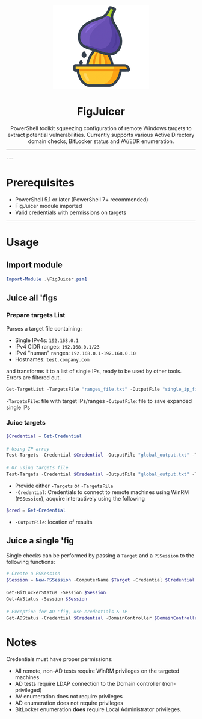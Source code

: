 <p align="center"><img src="./figjuicer.png" width="256" alt="FigJuicer"></p>

<h1 align="center">FigJuicer</h1>

<p align="center">PowerShell toolkit squeezing configuration of remote Windows targets to extract potential vulnerabilities. Currently supports various Active Directory domain checks, BitLocker status and AV/EDR enumeration.</p>

<hr>
---

# Prerequisites

- PowerShell 5.1 or later (PowerShell 7+ recommended)  
- FigJuicer module imported
- Valid credentials with permissions on targets  

---

# Usage
## Import module
```powershell
Import-Module .\FigJuicer.psm1
```

## Juice all 'figs
### Prepare targets List

Parses a target file containing:
- Single IPv4s: `192.168.0.1`
- IPv4 CIDR ranges: `192.168.0.1/23`
- IPv4 "human" ranges: `192.168.0.1-192.168.0.10`
- Hostnames: `test.company.com`

and transforms it to a list of single IPs, ready to be used by other tools. Errors are filtered out.

```powershell
Get-TargetList -TargetsFile "ranges_file.txt" -OutputFile "single_ip_file.txt"
```
-`TargetsFile`: file with target IPs/ranges
-`OutputFile`: file to save expanded single IPs

### Juice targets
```powershell
$Credential = Get-Credential

# Using IP array
Test-Targets -Credential $Credential -OutputFile "global_output.txt" -Targets $Targets

# Or using targets file
Test-Targets -Credential $Credential -OutputFile "global_output.txt" -TargetsFile "single_ip_file.txt"
```
- Provide either `-Targets` or `-TargetsFile`
- `-Credential`: Credentials to connect to remote machines using WinRM (`PSSession`), acquire interactively using the following
```powershell
$cred = Get-Credential
```
- `-OutputFile`: location of results

## Juice a single 'fig

Single checks can be performed by passing a `Target` and a `PSSession` to the following functions:
```powershell
# Create a PSSession
$Session = New-PSSession -ComputerName $Target -Credential $Credential

Get-BitLockerStatus -Session $Session
Get-AVStatus -Session $Session

# Exception for AD 'fig, use credentials & IP
Get-ADStatus -Credential $Credential -DomainController $DomainControllerIP
```
# Notes
Credentials must have proper permissions:
- All remote, non-AD tests require WinRM privileges on the targeted machines
- AD tests require LDAP connection to the Domain controller (non-privileged)
- AV enumeration does not require privileges
- AD enumeration does not require privileges
- BitLocker enumeration **does** require Local Administrator privileges.